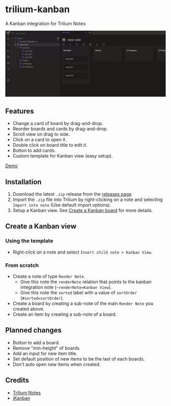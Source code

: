 # trilium-kanban
A Kanban integration for Trilium Notes

![Demo](screenshots/demo.gif)

## Features

- Change a card of board by drag-and-drop.
- Reorder boards and cards by drag-and-drop.
- Scroll view on drag to side.
- Click on a card to open it.
- Double click on board title to edit it.
- Button to add cards.
- Custom template for Kanban view (easy setup).

[Demo](screenshots/README.md)

## Installation

1. Download the latest `.zip` release from the [releases page](https://github.com/CyrilLeblanc/trilium-kanban/releases)
2. Import the `.zip` file into Trilium by right-clicking on a note and selecting `Import into note` (Use default import options).
3. Setup a Kanban view. See [Create a Kanban board](#create-a-kanban-view) for more details.

## Create a Kanban view

### Using the template

- Right-click on a note and select `Insert child note > Kanban View`.

### From scratch

- Create a note of type `Render Note`.
  - Give this note the `renderNote` relation that points to the kanban integration note (`~renderNote=Kanban View`).
  - Give this note the `sorted` label with a value of `sortOrder` (`#sorted=sortOrder`).
- Create a board by creating a sub-note of the main `Render Note` you created above.
- Create an item by creating a sub-note of a board.

## Planned changes

- Button to add a board.
- Remove "min-height" of boards
- Add an input for new item title.
- Set default position of new items to be the last of each boards.
- Don't auto open new items when created.

## Credits
- [Trilium Notes](https://github.com/zadam/trilium)
- [jKanban](https://github.com/riktar/jkanban)
